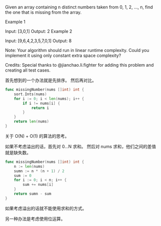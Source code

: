 Given an array containing n distinct numbers taken from 0, 1, 2, ..., n, find the one that is missing from the array.

Example 1

Input: [3,0,1]
Output: 2
Example 2

Input: [9,6,4,2,3,5,7,0,1]
Output: 8

Note:
Your algorithm should run in linear runtime complexity. Could you implement it using only constant extra space complexity?

Credits:
Special thanks to @jianchao.li.fighter for adding this problem and creating all test cases.

首先想到的一个办法就是先排序。 然后再对比。

```go
func missingNumber(nums []int) int {
	sort.Ints(nums)
	for i := 0; i < len(nums); i++ {
		if i != nums[i] {
			return i
		}
	}
	return len(nums)
}
```

关于 O(N) + O(1) 的算法的思考。

如果不考虑溢出的话，首先对 0...N 求和。
然后对 nums 求和，他们之间的差值就是缺失数。

```go
func missingNumber(nums []int) int {
	n := len(nums)
	sumn := n * (n + 1) / 2
	sum := 0
	for i := 0; i < n; i++ {
		sum += nums[i]
	}
	return sumn - sum
}

```

如果考虑溢出的话就不能使用求和的方式。

另一种办法是考虑使用位运算。
